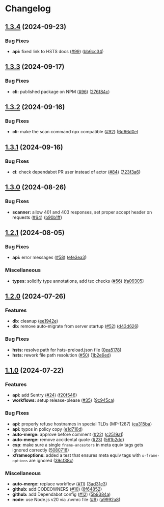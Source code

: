 # Changelog

## [1.3.4](https://github.com/mdn/mdn-http-observatory/compare/v1.3.3...v1.3.4) (2024-09-23)


### Bug Fixes

* **api:** fixed link to HSTS docs ([#99](https://github.com/mdn/mdn-http-observatory/issues/99)) ([bb6cc34](https://github.com/mdn/mdn-http-observatory/commit/bb6cc341dde52e87f81debd35a55c2edf0142278))

## [1.3.3](https://github.com/mdn/mdn-http-observatory/compare/v1.3.2...v1.3.3) (2024-09-17)


### Bug Fixes

* **cli:** published package on NPM ([#96](https://github.com/mdn/mdn-http-observatory/issues/96)) ([276f84c](https://github.com/mdn/mdn-http-observatory/commit/276f84cb7ed0a78f2117ed42473344362d4d2ea6))

## [1.3.2](https://github.com/mdn/mdn-http-observatory/compare/v1.3.1...v1.3.2) (2024-09-16)


### Bug Fixes

* **cli:** make the scan command npx compatible ([#92](https://github.com/mdn/mdn-http-observatory/issues/92)) ([6d66d0e](https://github.com/mdn/mdn-http-observatory/commit/6d66d0e532ef32b835ea9d9fc1773861723a7d4e))

## [1.3.1](https://github.com/mdn/mdn-http-observatory/compare/v1.3.0...v1.3.1) (2024-09-16)


### Bug Fixes

* **ci:** check dependabot PR user instead of actor ([#84](https://github.com/mdn/mdn-http-observatory/issues/84)) ([723f3a6](https://github.com/mdn/mdn-http-observatory/commit/723f3a634f3c4a5084df612637c1b661c768905b))

## [1.3.0](https://github.com/mdn/mdn-http-observatory/compare/v1.2.1...v1.3.0) (2024-08-26)


### Bug Fixes

* **scanner:** allow 401 and 403 responses, set proper accept header on requests ([#64](https://github.com/mdn/mdn-http-observatory/issues/64)) ([b90b1ff](https://github.com/mdn/mdn-http-observatory/commit/b90b1ff85b127415a8024de7be596a199b100714))

## [1.2.1](https://github.com/mdn/mdn-http-observatory/compare/v1.2.0...v1.2.1) (2024-08-05)


### Bug Fixes

* **api:** error messages ([#58](https://github.com/mdn/mdn-http-observatory/issues/58)) ([efe3ea3](https://github.com/mdn/mdn-http-observatory/commit/efe3ea332a728ac306381cead45920d50f74a3d6))


### Miscellaneous

* **types:** solidify type annotations, add tsc checks ([#56](https://github.com/mdn/mdn-http-observatory/issues/56)) ([fa09305](https://github.com/mdn/mdn-http-observatory/commit/fa093059da5f23a6d1f99a829136e75793d4f843))

## [1.2.0](https://github.com/mdn/mdn-http-observatory/compare/v1.1.0...v1.2.0) (2024-07-26)


### Features

* **db:** cleanup ([ee1942e](https://github.com/mdn/mdn-http-observatory/commit/ee1942e99938ccfc8e0e1f9545d43ae7a2d80940))
* **db:** remove auto-migrate from server startup ([#52](https://github.com/mdn/mdn-http-observatory/issues/52)) ([d43d626](https://github.com/mdn/mdn-http-observatory/commit/d43d6262c93217f9a87fa23f7eea18090e47ea9d))


### Bug Fixes

* **hsts:** resolve path for hsts-preload.json file ([0ea5178](https://github.com/mdn/mdn-http-observatory/commit/0ea51787d06094eeab5ba4a49f12fe4f6830cff9))
* **hsts:** rework file path resolution ([#50](https://github.com/mdn/mdn-http-observatory/issues/50)) ([1b2e9ed](https://github.com/mdn/mdn-http-observatory/commit/1b2e9edfa107192327d632e41c638d4bff3c2354))

## [1.1.0](https://github.com/mdn/mdn-http-observatory/compare/v1.0.0...v1.1.0) (2024-07-22)


### Features

* **api:** add Sentry ([#24](https://github.com/mdn/mdn-http-observatory/issues/24)) ([f20f546](https://github.com/mdn/mdn-http-observatory/commit/f20f546c2485e848bf3839b3d64d32c542c050cc))
* **workflows:** setup release-please ([#35](https://github.com/mdn/mdn-http-observatory/issues/35)) ([9c945ca](https://github.com/mdn/mdn-http-observatory/commit/9c945ca7e39fd8dcda1fed27a2d855bec81ae4df))


### Bug Fixes

* **api:** properly refuse hostnames in special TLDs (MP-1287) ([ea315ba](https://github.com/mdn/mdn-http-observatory/commit/ea315baf7415004417d5d9ffae91aa7bea4cd9e0))
* **api:** typos in policy copy ([e1d710d](https://github.com/mdn/mdn-http-observatory/commit/e1d710d63e4a227cb972f5646e68fc61504d987c))
* **auto-merge:** approve before comment ([#22](https://github.com/mdn/mdn-http-observatory/issues/22)) ([c2519a1](https://github.com/mdn/mdn-http-observatory/commit/c2519a1321b686dc8d512f7974fdc869939afd24))
* **auto-merge:** remove accidental quote ([#23](https://github.com/mdn/mdn-http-observatory/issues/23)) ([561b2dd](https://github.com/mdn/mdn-http-observatory/commit/561b2dd4c8692094dbcf406df57b5d38b56292d2))
* **csp:** make sure a single `frame-ancestors` in meta equiv tags gets ignored correctly ([5080718](https://github.com/mdn/mdn-http-observatory/commit/5080718fcbb89837e71085da8e11c338a98bc203))
* **xframeoptions:** added a test that ensures meta equiv tags with `x-frame-options` are ignored ([39cf38c](https://github.com/mdn/mdn-http-observatory/commit/39cf38cf1c2e6d382d4bac5714fb2b9573e87848))


### Miscellaneous

* **auto-merge:** replace workflow ([#11](https://github.com/mdn/mdn-http-observatory/issues/11)) ([3ad31e3](https://github.com/mdn/mdn-http-observatory/commit/3ad31e3572c0c2cb22e43b7175960b91c1fbddf6))
* **github:** add CODEOWNERS ([#10](https://github.com/mdn/mdn-http-observatory/issues/10)) ([8f64852](https://github.com/mdn/mdn-http-observatory/commit/8f64852023a3e2d7a8b7e8892aef659291eaedae))
* **github:** add Dependabot config ([#12](https://github.com/mdn/mdn-http-observatory/issues/12)) ([5b9384a](https://github.com/mdn/mdn-http-observatory/commit/5b9384a704e1ff56016ddf63a196eddbc3d4f3de))
* **node:** use Node.js v20 via .nvmrc file ([#9](https://github.com/mdn/mdn-http-observatory/issues/9)) ([a9992a8](https://github.com/mdn/mdn-http-observatory/commit/a9992a82368068fca635859885816589738e8fb6))
